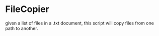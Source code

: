 # FileCopier
given a list of files in a .txt document, this script will copy files from one path to another.
